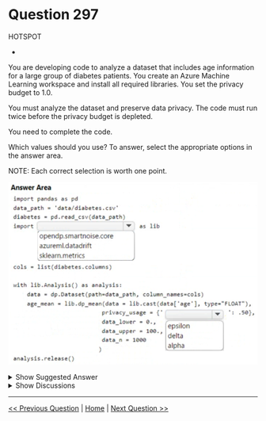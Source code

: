 # Question 297

HOTSPOT

-

You are developing code to analyze a dataset that includes age information for a large group of diabetes patients. You create an Azure Machine Learning workspace and install all required libraries. You set the privacy budget to 1.0.

You must analyze the dataset and preserve data privacy. The code must run twice before the privacy budget is depleted.

You need to complete the code.

Which values should you use? To answer, select the appropriate options in the answer area.

NOTE: Each correct selection is worth one point.

![Question Image](images/q297_q_image416.png)

<details>
  <summary>Show Suggested Answer</summary>

  <img src="images/q297_ans_0_image417.png" alt="Answer Image"><br>

</details>

<details>
  <summary>Show Discussions</summary>

<blockquote><p><strong>Mikku123</strong> <code>(Tue 06 Aug 2024 03:48)</code> - <em>Upvotes: 2</em></p><p>correct!</p></blockquote>

</details>

---

[<< Previous Question](question_296.md) | [Home](/index.md) | [Next Question >>](question_298.md)
